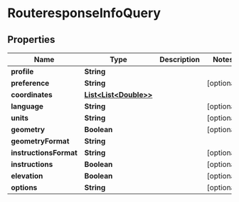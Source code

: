 
# RouteresponseInfoQuery

## Properties
Name | Type | Description | Notes
------------ | ------------- | ------------- | -------------
**profile** | **String** |  | 
**preference** | **String** |  |  [optional]
**coordinates** | [**List&lt;List&lt;Double&gt;&gt;**](List.md) |  | 
**language** | **String** |  |  [optional]
**units** | **String** |  |  [optional]
**geometry** | **Boolean** |  |  [optional]
**geometryFormat** | **String** |  | 
**instructionsFormat** | **String** |  |  [optional]
**instructions** | **Boolean** |  |  [optional]
**elevation** | **Boolean** |  |  [optional]
**options** | **String** |  |  [optional]



